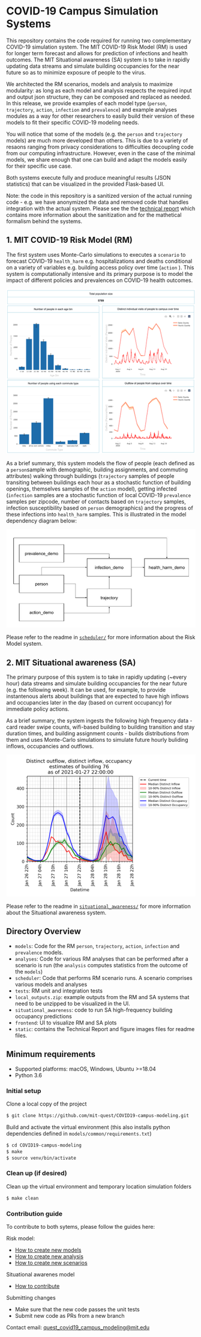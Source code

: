 # COVID-19 Campus Simulation Systems

This repository contains the code required for running two complementary COVID-19 simulation system. The MIT COVID-19 Risk Model (RM) is used for longer term forecast and allows for prediction of infections and health outcomes. The MIT Situational awareness (SA) system is to take in rapidly updating data streams and simulate building occupancies for the near future so as to minimize exposure of people to the virus.

We architected the RM scenarios, models and analysis to maximize modularity: as long as each model and analysis respects the required input and output json structure, they can be composed and replaced as needed. In this release, we provide examples of each model type (`person`, `trajectory`, `action`, `infection` and `prevalence`) and example analyses modules as a way for other researchers to easily build their version of these models to fit their specific COVID-19 modeling needs.

You will notice that some of the models (e.g. the `person` and `trajectory` models) are much more developed than others. This is due to a variety of resaons ranging from privacy considerations to difficulties decoupling code from our computing infrastructure. However, even in the case of the minimal models, we share enough that one can build and adapt the models easily for their specific use case.

Both systems execute fully and produce meaningful results (JSON statistics) that can be visualized in the provided Flask-based UI.

Note: the code in this repository is a sanitized version of the actual running code - e.g. we have anonymized the data and removed code that handles integration with the actual system. Please see the the [technical report](static/technical_report.pdf) which contains more information about the sanitization and for the mathetical formalism behind the systems.


## 1. MIT COVID-19 Risk Model (RM)
The first system uses Monte-Carlo simulations to executes a `scenario` to forecast COVID-19 `health_harm` e.g. hospitalizations and deaths conditional on a variety of variables e.g. building access policy over time (`action` ). This system is computationally intensive and its primary purpose is to model the impact of different policies and prevalences on COVID-19 health outcomes.

![forecast](static/forecast.png)

As a brief summary, this system models the flow of people (each defined as a `person`sample with demographic, building assignments, and commuting attributes) walking through buildings (`trajectory` samples of people transiting between buildings each hour as a stochastic function of building openings, themselves samples of the `action` model), getting infected (`infection` samples are a stochastic function of local COVID-19 `prevalence` samples per zipcode, number of contacts based on `trajectory` samples, infection susceptibility based on `person` demographics) and the progress of these infections into `health_harm` samples. This is illustrated in the model dependency diagram below:


![Situational Awareness Illustration](models/model.jpg)

Please refer to the readme in [`scheduler/`](scheduler/README.md)  for more information about the Risk Model system.


## 2. MIT Situational awareness (SA)
The primary purpose of this system is to take in rapidly updating (~every hour) data streams and simulate building occupancies for the near future (e.g. the following week). It can be used, for example, to provide instantenous alerts about buildings that are expected to have high inflows and occupancies later in the day (based on current occupancy) for immediate policy actions.

As a brief summary, the system ingests the following high frequency data - card reader swipe counts, wifi-based building to building transition and stay duration times, and building assignment counts - builds distributions from them and uses Monte-Carlo simulations to   simulate future hourly buliding inflows, occupancies and outflows.

![Situational Awareness Illustration](static/situational_awareness_illustration.png)

Please refer to the readme in [`situational_awareness/`](situational_awareness/README.md)  for more information about the Situational awareness system.

## Directory Overview

- `models`: Code for the RM `person`, `trajectory`, `action`, `infection` and `prevalence` models.
- `analyses`: Code for various RM analyses that can be performed after a scenario is run (the `analysis` computes statistics from the outcome of the `models`)
- `scheduler`: Code that performs RM scenario runs. A scenario comprises various models and analyses
- `tests`: RM unit and integration tests
- `local_outputs.zip`: example outputs from the RM and SA systems that need to be unzipped to be visualized in the UI.
- `situational_awareness`: code to run SA high-frequency building occupancy predictions
- `frontend`: UI to visualize RM and SA plots
- `static`: contains the Technical Report and figure images files for readme files.


## Minimum requirements

- Supported platforms: macOS, Windows, Ubuntu >=18.04
- Python 3.6


### Initial setup
Clone a local copy of the project
```sh
$ git clone https://github.com/mit-quest/COVID19-campus-modeling.git
```

Build and activate the virtual environment (this also installs python dependencies defined in `models/common/requirements.txt`)
```sh
$ cd COVID19-campus-modeling
$ make
$ source venv/bin/activate
```

### Clean up (if desired)
Clean up the virtual environment and temporary location simulation folders
```sh
$ make clean
```

### Contribution guide

To contribute to both sytems, please follow the guides here:

Risk model:
- [How to create new models](https://github.com/mit-quest/COVID19-campus-modeling/tree/main/models#creating-new-models)
- [How to create new analysis](https://github.com/mit-quest/COVID19-campus-modeling/tree/main/analyses#creating-new-analyses)
- [How to create new scenarios](https://github.com/mit-quest/COVID19-campus-modeling/tree/main/scheduler#creating-new-scenarios)

Situational awarenes model
- [How to contribute](https://github.com/mit-quest/COVID19-campus-modeling/tree/main/situational_awareness#how-to-contribute)

Submitting changes
- Make sure that the new code passes the unit tests
- Submit new code as PRs from a new branch

Contact email: [quest_covid19_campus_modeling@mit.edu](mailto:quest_covid19_campus_modeling@mit.edu?subject=[GitHub]%20covid%20open%20source)






